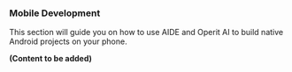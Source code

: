 ### Mobile Development

This section will guide you on how to use AIDE and Operit AI to build native Android projects on your phone.

**(Content to be added)**

